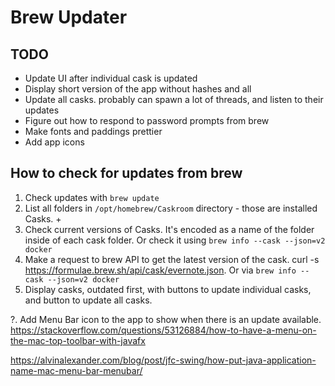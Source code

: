 # Brew Updater

## TODO
* Update UI after individual cask is updated
* Display short version of the app without hashes and all
* Update all casks. probably can spawn a lot of threads, and listen to their updates
* Figure out how to respond to password prompts from brew
* Make fonts and paddings prettier
* Add app icons


## How to check for updates from brew
1. Check updates with `brew update` 
2. List all folders in `/opt/homebrew/Caskroom` directory - those are installed Casks. +
3. Check current versions of Casks. It's encoded as a name of the folder inside of each cask folder. Or check it using `brew info --cask --json=v2 docker`
4. Make a request to brew API to get the latest version of the cask. curl -s https://formulae.brew.sh/api/cask/evernote.json. Or via `brew info --cask --json=v2 docker`
5. Display casks, outdated first, with buttons to update individual casks, and button to update all casks. 


?. Add Menu Bar icon to the app to show when there is an update available. https://stackoverflow.com/questions/53126884/how-to-have-a-menu-on-the-mac-top-toolbar-with-javafx

https://alvinalexander.com/blog/post/jfc-swing/how-put-java-application-name-mac-menu-bar-menubar/
